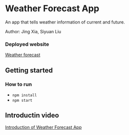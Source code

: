# Weather Forecast App
An app that tells weather information of current and future.  

Author: Jing Xia, Siyuan Liu

### Deployed website
[Weather forecast](https://assignment-03-jing-xia.vercel.app/home)

## Getting started
### How to run
- `npm install`
- `npm start`

## Introductin video
[Introduction of Weather Forecast App]()

